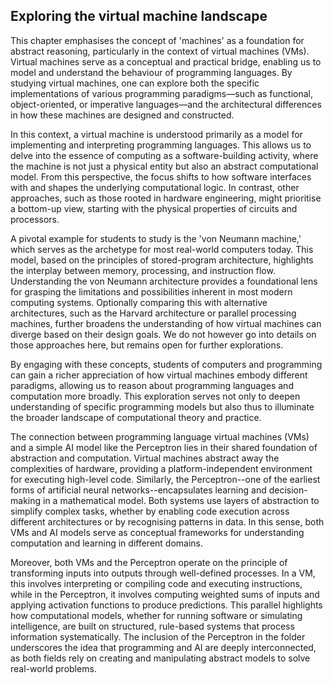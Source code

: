 
## Exploring the virtual machine landscape

This chapter emphasises the concept of 'machines' as a foundation for abstract reasoning, particularly
in the context of virtual machines (VMs). Virtual machines serve as a conceptual and practical bridge,
enabling us to model and understand the behaviour of programming languages. By studying virtual machines,
one can explore both the specific implementations of various programming paradigms—such as functional,
object-oriented, or imperative languages—and the architectural differences in how these machines are
designed and constructed.

In this context, a virtual machine is understood primarily as a model for implementing and interpreting
programming languages. This allows us to delve into the essence of computing as a software-building
activity, where the machine is not just a physical entity but also an abstract computational model.
From this perspective, the focus shifts to how software interfaces with and shapes the underlying
computational logic. In contrast, other approaches, such as those rooted in hardware engineering,
might prioritise a bottom-up view, starting with the physical properties of circuits and processors.

A pivotal example for students to study is the 'von Neumann machine,' which serves as the archetype
for most real-world computers today. This model, based on the principles of stored-program architecture,
highlights the interplay between memory, processing, and instruction flow. Understanding the von Neumann
architecture provides a foundational lens for grasping the limitations and possibilities inherent in most
modern computing systems. Optionally comparing this with alternative architectures, such as the Harvard
architecture or parallel processing machines, further broadens the understanding of how virtual machines
can diverge based on their design goals. We do not however go into details on those approaches here,
but remains open for further explorations.

By engaging with these concepts, students of computers and programming can gain a richer appreciation
of how virtual machines embody different paradigms, allowing us to reason about programming languages
and computation more broadly. This exploration serves not only to deepen understanding of specific
programming models but also thus to illuminate the broader landscape of computational theory and practice.

The connection between programming language virtual machines (VMs) and a simple AI model like the
Perceptron lies in their shared foundation of abstraction and computation. Virtual machines abstract
away the complexities of hardware, providing a platform-independent environment for executing high-level
code. Similarly, the Perceptron--one of the earliest forms of artificial neural networks--encapsulates
learning and decision-making in a mathematical model. Both systems use layers of abstraction to simplify
complex tasks, whether by enabling code execution across different architectures or by recognising
patterns in data. In this sense, both VMs and AI models serve as conceptual frameworks for understanding
computation and learning in different domains.

Moreover, both VMs and the Perceptron operate on the principle of transforming inputs into outputs
through well-defined processes. In a VM, this involves interpreting or compiling code and executing
instructions, while in the Perceptron, it involves computing weighted sums of inputs and applying
activation functions to produce predictions. This parallel highlights how computational models, whether
for running software or simulating intelligence, are built on structured, rule-based systems that process
information systematically. The inclusion of the Perceptron in the folder underscores the idea that
programming and AI are deeply interconnected, as both fields rely on creating and manipulating abstract
models to solve real-world problems.
